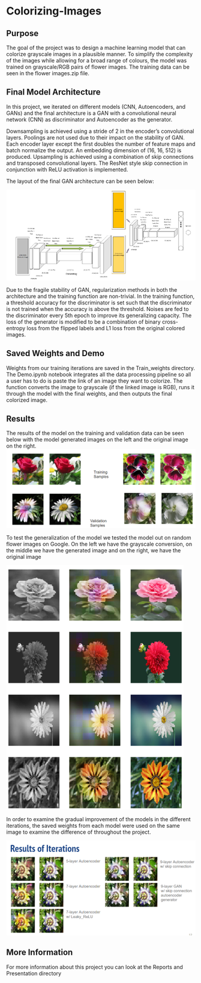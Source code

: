 # Colorizing-Images

## Purpose
The goal of the project was to design a machine learning model that can colorize grayscale images in a plausible manner. To simplify the complexity of the images while allowing for a broad range of colours, the model was trained on grayscale/RGB pairs of flower images. The training data can be seen in the flower images.zip file.

## Final Model Architecture

In this project, we iterated on different models (CNN, Autoencoders, and GANs) and the final architecture is a GAN with a convolutional neural network (CNN) as discriminator and Autoencoder as the generator. 

Downsampling is achieved using a stride of 2 in the encoder’s convolutional layers. Poolings are not used due to their impact on the stability of GAN. Each encoder layer except the first doubles the number of feature maps and batch normalize the output. An embedding dimension of (16, 16, 512) is produced. Upsampling is achieved using a combination of skip connections and transposed convolutional layers. The ResNet style skip connection in conjunction with ReLU activation is implemented.

The layout of the final GAN architecture can be seen below:

![](images/GAN_Layout.png)


Due to the fragile stability of GAN, regularization methods in both the architecture and the training function are non-trivial. In the training function, a threshold accuracy for the discriminator is set such that the discriminator is not trained when the accuracy is above the threshold. Noises are fed to the discriminator every 5th epoch to improve its generalizing capacity. The loss of the generator is modified to be a combination of binary cross-entropy loss from the flipped labels and L1 loss from the original colored images.

## Saved Weights and Demo

Weights from our training iterations are saved in the Train_weights directory. The Demo.ipynb notebook integrates all the data processing pipeline so all a user has to do is paste the link of an image they want to colorize. The function converts the image to grayscale (if the linked image is RGB), runs it through the model with the final weights, and then outputs the final colorized image.


## Results

The results of the model on the training and validation data can be seen below with the model generated images on the left and the original image on the right. 
![](images/training_and_validation.png)

To test the generalization of the model we tested the model out on random flower images on Google. On the left we have the grayscale conversion, on the middle we have the generated image and on the right, we have the original image

![](images/flower_images_from_google.png)



In order to examine the gradual improvement of the models in the different iterations, the saved weights from each model were used on the same image to examine the difference of throughout the project.

![](images/Results_of_iterations.png)

## More Information

For more information about this project you can look at the Reports and Presentation directory






